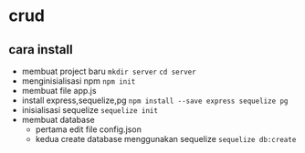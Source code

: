 # crud

## cara install
- membuat project baru 
    `mkdir server`
    `cd server`
- menginisialisasi npm
    `npm init`
- membuat file app.js
- install express,sequelize,pg
    `npm install --save express sequelize pg`
- inisialisasi sequelize
    `sequelize init`
- membuat database
    - pertama edit file config.json
    - kedua create database menggunakan sequelize
        `sequelize db:create`
    